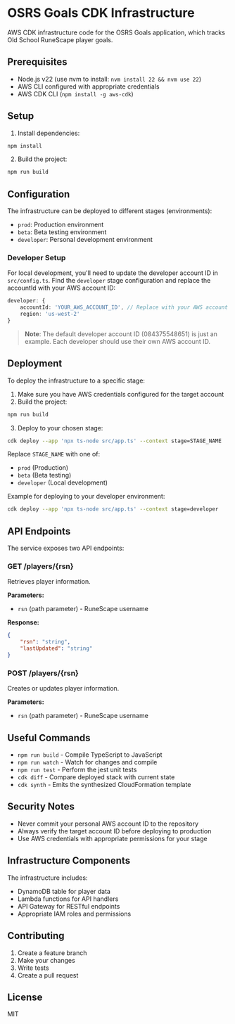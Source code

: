 # OSRS Goals CDK Infrastructure

AWS CDK infrastructure code for the OSRS Goals application, which tracks Old School RuneScape player goals.

## Prerequisites

- Node.js v22 (use nvm to install: `nvm install 22 && nvm use 22`)
- AWS CLI configured with appropriate credentials
- AWS CDK CLI (`npm install -g aws-cdk`)

## Setup

1. Install dependencies:
```bash
npm install
```

2. Build the project:
```bash
npm run build
```

## Configuration

The infrastructure can be deployed to different stages (environments):

- `prod`: Production environment
- `beta`: Beta testing environment
- `developer`: Personal development environment

### Developer Setup

For local development, you'll need to update the developer account ID in `src/config.ts`. Find the `developer` stage configuration and replace the accountId with your AWS account ID:

```typescript
developer: {
    accountId: 'YOUR_AWS_ACCOUNT_ID', // Replace with your AWS account ID
    region: 'us-west-2'
}
```

> **Note**: The default developer account ID (084375548651) is just an example. Each developer should use their own AWS account ID.

## Deployment

To deploy the infrastructure to a specific stage:

1. Make sure you have AWS credentials configured for the target account
2. Build the project:
```bash
npm run build
```

3. Deploy to your chosen stage:
```bash
cdk deploy --app 'npx ts-node src/app.ts' --context stage=STAGE_NAME
```

Replace `STAGE_NAME` with one of:
- `prod` (Production)
- `beta` (Beta testing)
- `developer` (Local development)

Example for deploying to your developer environment:
```bash
cdk deploy --app 'npx ts-node src/app.ts' --context stage=developer
```

## API Endpoints

The service exposes two API endpoints:

### GET /players/{rsn}

Retrieves player information.

**Parameters:**
- `rsn` (path parameter) - RuneScape username

**Response:**
```json
{
    "rsn": "string",
    "lastUpdated": "string"
}
```

### POST /players/{rsn}

Creates or updates player information.

**Parameters:**
- `rsn` (path parameter) - RuneScape username

## Useful Commands

- `npm run build` - Compile TypeScript to JavaScript
- `npm run watch` - Watch for changes and compile
- `npm run test` - Perform the jest unit tests
- `cdk diff` - Compare deployed stack with current state
- `cdk synth` - Emits the synthesized CloudFormation template

## Security Notes

- Never commit your personal AWS account ID to the repository
- Always verify the target account ID before deploying to production
- Use AWS credentials with appropriate permissions for your stage

## Infrastructure Components

The infrastructure includes:
- DynamoDB table for player data
- Lambda functions for API handlers
- API Gateway for RESTful endpoints
- Appropriate IAM roles and permissions

## Contributing

1. Create a feature branch
2. Make your changes
3. Write tests
4. Create a pull request

## License

MIT 